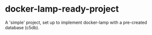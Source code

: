 # docker-lamp-ready-project
A 'simple' project, set up to implement docker-lamp with a pre-created database (c5db).
